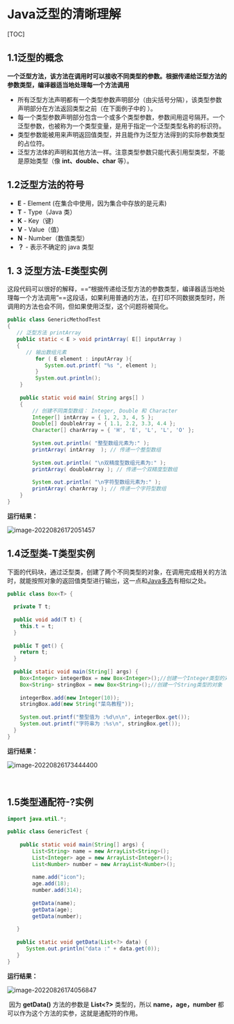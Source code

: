 # Java泛型的清晰理解

[TOC]

## 1.1泛型的概念

​		**一个泛型方法，该方法在调用时可以接收不同类型的参数。根据传递给泛型方法的参数类型，编译器适当地处理每一个方法调用**

- 所有泛型方法声明都有一个类型参数声明部分（由尖括号分隔），该类型参数声明部分在方法返回类型之前（在下面例子中的 **<E>**）。
- 每一个类型参数声明部分包含一个或多个类型参数，参数间用逗号隔开。一个泛型参数，也被称为一个类型变量，是用于指定一个泛型类型名称的标识符。
- 类型参数能被用来声明返回值类型，并且能作为泛型方法得到的实际参数类型的占位符。
- 泛型方法体的声明和其他方法一样。注意类型参数只能代表引用型类型，不能是原始类型（像 **int、double、char** 等）。

## 1.2泛型方法的符号

- **E** - Element (在集合中使用，因为集合中存放的是元素)
- **T** - Type（Java 类）
- **K** - Key（键）
- **V** - Value（值）
- **N** - Number（数值类型）
- **？** - 表示不确定的 java 类型

## 1. 3 泛型方法-E类型实例

​		这段代码可以很好的解释，==“根据传递给泛型方法的参数类型，编译器适当地处理每一个方法调用”==这段话，如果利用普通的方法，在打印不同数据类型时，所调用的方法也会不同，但如果使用泛型，这个问题将被简化。

```java
public class GenericMethodTest
{
   // 泛型方法 printArray                         
   public static < E > void printArray( E[] inputArray )
   {
      // 输出数组元素            
         for ( E element : inputArray ){        
            System.out.printf( "%s ", element );
         }
         System.out.println();
    }
 
    public static void main( String args[] )
    {
        // 创建不同类型数组： Integer, Double 和 Character
        Integer[] intArray = { 1, 2, 3, 4, 5 };
        Double[] doubleArray = { 1.1, 2.2, 3.3, 4.4 };
        Character[] charArray = { 'H', 'E', 'L', 'L', 'O' };
 
        System.out.println( "整型数组元素为:" );
        printArray( intArray  ); // 传递一个整型数组
 
        System.out.println( "\n双精度型数组元素为:" );
        printArray( doubleArray ); // 传递一个双精度型数组
 
        System.out.println( "\n字符型数组元素为:" );
        printArray( charArray ); // 传递一个字符型数组
    } 
}
```

**运行结果：**

![image-20220826172051457](https://pic-1313413291.cos.ap-nanjing.myqcloud.com/image-20220826172051457.png)

## 1.4泛型类-T类型实例

​		下面的代码块，通过泛型类，创建了两个不同类型的对象，在调用完成相关的方法时，就能按照对象的返回值类型进行输出，这一点和[Java多态](https://blog.csdn.net/m0_58022371/article/details/126546281)有相似之处。

```java
public class Box<T> {
   
  private T t;
 
  public void add(T t) {
    this.t = t;
  }
 
  public T get() {
    return t;
  }
 
  public static void main(String[] args) {
    Box<Integer> integerBox = new Box<Integer>();//创建一个Integer类型的对象
    Box<String> stringBox = new Box<String>();//创建一个String类型的对象
 
    integerBox.add(new Integer(10));
    stringBox.add(new String("菜鸟教程"));
 
    System.out.printf("整型值为 :%d\n\n", integerBox.get());
    System.out.printf("字符串为 :%s\n", stringBox.get());
  }
}
```

**运行结果：**

![image-20220826173444400](https://pic-1313413291.cos.ap-nanjing.myqcloud.com/image-20220826173444400.png)

​			

## 1.5类型通配符-?实例

```java
import java.util.*;
 
public class GenericTest {
     
    public static void main(String[] args) {
        List<String> name = new ArrayList<String>();
        List<Integer> age = new ArrayList<Integer>();
        List<Number> number = new ArrayList<Number>();
        
        name.add("icon");
        age.add(18);
        number.add(314);
 
        getData(name);
        getData(age);
        getData(number);
       
   }
 
   public static void getData(List<?> data) {
      System.out.println("data :" + data.get(0));
   }
}
```

**运行结果：**

![image-20220826174056847](https://pic-1313413291.cos.ap-nanjing.myqcloud.com/image-20220826174056847.png)

​		因为 **getData()** 方法的参数是 **List<?>** 类型的，所以 **name，age，number** 都可以作为这个方法的实参，这就是通配符的作用。

